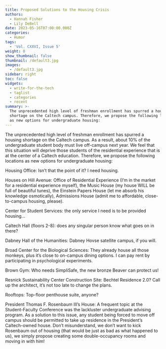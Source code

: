 ```yaml
---
title: Proposed Solutions to the Housing Crisis
authors:
  - Hannah Fisher
  - Lily DeBell
date: 2023-05-16T07:00:00.000Z
categories:
  - Humor
tags:
  - 'Vol. CXXVI, Issue 5'
weight: 0
show_thumbnail: false
thumbnail: /default3.jpg
images:
  - /default3.jpg
sidebar: right
toc: false
widgets:
  - write-for-the-tech
  - taglist
  - categories
  - recent
summary: >-
  The unprecedented high level of freshman enrollment has spurred a housing
  shortage on the Caltech campus. Therefore, we propose the following locations
  as new options for undergraduate housing:
---
```


The unprecedented high level of freshman enrollment has spurred a housing shortage on the Caltech campus. As a result, about 10% of the undergraduate student body must live off-campus next year. We feel that this situation will deprive those students of the residential experience that is at the center of a Caltech education. Therefore, we propose the following locations as new options for undergraduate housing:

Housing Office: Isn’t that the point of it? I need housing.

Houses on Hill Avenue: Office of Residential Experience (I’m in the market for a residential experience myself), the Music House (my house WILL be full of beautiful tunes), the Einstein Papers House (let me absorb his knowledge osmotically), Admissions House (admit me to affordable, close-to-campus housing, please).

Center for Student Services: the only service I need is to be provided housing…

Caltech Hall (floors 2-8): does any singular person know what goes on in there? 

Dabney Hall of the Humanities: Dabney Hovse satellite campus, if you will.

Broad Center for the Biological Sciences: They already house all those monkeys, plus it’s close to on-campus dining options. I can pay rent by participating in psychological experiments.  

Brown Gym: Who needs SimpliSafe, the new bronze Beaver can protect us! 

Resnick Sustainability Center Construction Site: Bechtel Residence 2.0? Call up the architect, it’s not too late to change the plans. 

Rooftops: Top-floor penthouse suite, anyone? 

President Thomas F. Rosenbaum III’s House: A frequent topic at the Student-Faculty Conference was the lackluster undergraduate advising program. As a solution to this issue, any student being forced to move off campus should be permitted to take up residence in the President’s Caltech-owned house. Don’t misunderstand, we don’t want to kick Rosenbaum out of housing (that would be just as bad as what happened to us), we simply propose creating some double-occupancy rooms and moving in with him! 
